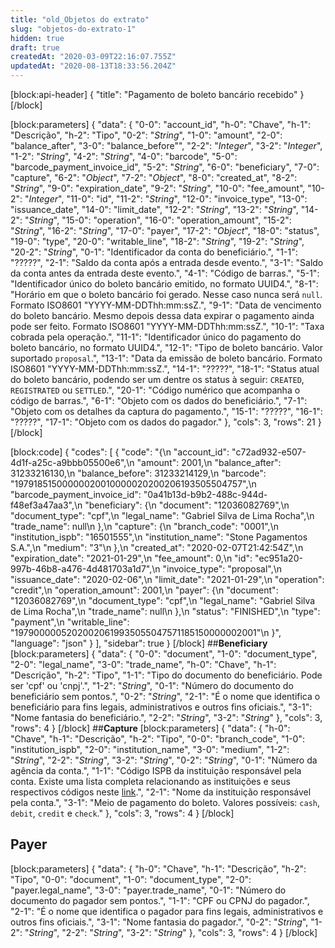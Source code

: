 ```yaml
---
title: "old_Objetos do extrato"
slug: "objetos-do-extrato-1"
hidden: true
draft: true
createdAt: "2020-03-09T22:16:07.755Z"
updatedAt: "2020-08-13T18:33:56.204Z"
---
```

[block:api-header]
{
  "title": "Pagamento de boleto bancário recebido"
}
[/block]

[block:parameters]
{
  "data": {
    "0-0": "account_id",
    "h-0": "Chave",
    "h-1": "Descrição",
    "h-2": "Tipo",
    "0-2": "*String*",
    "1-0": "amount",
    "2-0": "balance_after",
    "3-0": "balance_before\"",
    "2-2": "*Integer*",
    "3-2": "*Integer*",
    "1-2": "*String*",
    "4-2": "*String*",
    "4-0": "barcode",
    "5-0": "barcode_payment_invoice_id",
    "5-2": "*String*",
    "6-0": "beneficiary",
    "7-0": "capture",
    "6-2": "*Object*",
    "7-2": "*Object*",
    "8-0": "created_at",
    "8-2": "*String*",
    "9-0": "expiration_date",
    "9-2": "*String*",
    "10-0": "fee_amount",
    "10-2": "*Integer*",
    "11-0": "id",
    "11-2": "*String*",
    "12-0": "invoice_type",
    "13-0": "issuance_date",
    "14-0": "limit_date",
    "12-2": "*String*",
    "13-2": "*String*",
    "14-2": "*String*",
    "15-0": "operation",
    "16-0": "operation_amount",
    "15-2": "*String*",
    "16-2": "*String*",
    "17-0": "payer",
    "17-2": "*Object*",
    "18-0": "status",
    "19-0": "type",
    "20-0": "writable_line",
    "18-2": "*String*",
    "19-2": "*String*",
    "20-2": "*String*",
    "0-1": "Identificador da conta do beneficiário.",
    "1-1": "?????",
    "2-1": "Saldo da conta após a entrada desde evento.",
    "3-1": "Saldo da conta antes da entrada deste evento.",
    "4-1": "Código de barras.",
    "5-1": "Identificador único do boleto bancário emitido, no formato UUID4.",
    "8-1": "Horário em que o boleto bancário foi gerado. Nesse caso nunca será `null`. Formato ISO8601 \"YYYY-MM-DDThh:mm:ssZ.",
    "9-1": "Data de vencimento do boleto bancário. Mesmo depois dessa data expirar o pagamento ainda pode ser feito. Formato ISO8601 \"YYYY-MM-DDThh:mm:ssZ.",
    "10-1": "Taxa cobrada pela operação.",
    "11-1": "Identificador único do pagamento do boleto bancário, no formato UUID4.",
    "12-1": "Tipo de boleto bancário. Valor suportado `proposal`.",
    "13-1": "Data da emissão de boleto bancário. Formato ISO8601 \"YYYY-MM-DDThh:mm:ssZ.",
    "14-1": "?????",
    "18-1": "Status atual do boleto bancário, podendo ser um dentre os status à seguir: `CREATED`, `REGISTRATED` ou `SETTLED`.",
    "20-1": "Código numérico que acompanha o código de barras.",
    "6-1": "Objeto com os dados do beneficiário.",
    "7-1": "Objeto com os detalhes da captura do pagamento.",
    "15-1": "?????",
    "16-1": "?????",
    "17-1": "Objeto com os dados do pagador."
  },
  "cols": 3,
  "rows": 21
}
[/block]

[block:code]
{
  "codes": [
    {
      "code": "{\n      \"account_id\": \"c72ad932-e507-4d1f-a25c-a9bbb05500e6\",\n      \"amount\": 2001,\n      \"balance_after\": 31233216130,\n      \"balance_before\": 31233214129,\n      \"barcode\": \"19791851500000020010000020200206193505504757\",\n      \"barcode_payment_invoice_id\": \"0a41b13d-b9b2-488c-944d-f48ef3a47aa3\",\n      \"beneficiary\": {\n        \"document\": \"12036082769\",\n        \"document_type\": \"cpf\",\n        \"legal_name\": \"Gabriel Silva de Lima Rocha\",\n        \"trade_name\": null\n      },\n      \"capture\": {\n        \"branch_code\": \"0001\",\n        \"institution_ispb\": \"16501555\",\n        \"institution_name\": \"Stone Pagamentos S.A.\",\n        \"medium\": \"3\"\n      },\n      \"created_at\": \"2020-02-07T21:42:54Z\",\n      \"expiration_date\": \"2021-01-29\",\n      \"fee_amount\": 0,\n      \"id\": \"ec951a20-997b-46b8-a476-4d481703a1d7\",\n      \"invoice_type\": \"proposal\",\n      \"issuance_date\": \"2020-02-06\",\n      \"limit_date\": \"2021-01-29\",\n      \"operation\": \"credit\",\n      \"operation_amount\": 2001,\n      \"payer\": {\n        \"document\": \"12036082769\",\n        \"document_type\": \"cpf\",\n        \"legal_name\": \"Gabriel Silva de Lima Rocha\",\n        \"trade_name\": null\n      },\n      \"status\": \"FINISHED\",\n      \"type\": \"payment\",\n      \"writable_line\": \"19790000052020020619935055047571185150000002001\"\n    }",
      "language": "json"
    }
  ],
  "sidebar": true
}
[/block]
##**Beneficiary**
[block:parameters]
{
  "data": {
    "0-0": "document",
    "1-0": "document_type",
    "2-0": "legal_name",
    "3-0": "trade_name",
    "h-0": "Chave",
    "h-1": "Descrição",
    "h-2": "Tipo",
    "1-1": "Tipo do documento do beneficiário. Pode ser 'cpf' ou 'cnpj'.",
    "1-2": "*String*",
    "0-1": "Número do documento do beneficiário sem pontos.",
    "0-2": "*String*",
    "2-1": "É o nome que identifica o beneficiário para fins legais, administrativos e outros fins oficiais.",
    "3-1": "Nome fantasia do beneficiário.",
    "2-2": "*String*",
    "3-2": "*String*"
  },
  "cols": 3,
  "rows": 4
}
[/block]
##**Capture**
[block:parameters]
{
  "data": {
    "h-0": "Chave",
    "h-1": "Descrição",
    "h-2": "Tipo",
    "0-0": "branch_code",
    "1-0": "institution_ispb",
    "2-0": "institution_name",
    "3-0": "medium",
    "1-2": "*String*",
    "2-2": "*String*",
    "3-2": "*String*",
    "0-2": "*String*",
    "0-1": "Número da agência da conta.",
    "1-1": "Código ISPB da instituição responsável pela conta. Existe uma lista completa relacionando as instituições e seus respectivos códigos neste [link](https://www.bcb.gov.br/pom/spb/estatistica/port/ASTR003.pdf).",
    "2-1": "Nome da instituição responsável pela conta.",
    "3-1": "Meio de pagamento do boleto. Valores possíveis: `cash`, `debit`, `credit` e `check`."
  },
  "cols": 3,
  "rows": 4
}
[/block]
## **Payer** 
[block:parameters]
{
  "data": {
    "h-0": "Chave",
    "h-1": "Descrição",
    "h-2": "Tipo",
    "0-0": "document",
    "1-0": "document_type",
    "2-0": "payer.legal_name",
    "3-0": "payer.trade_name",
    "0-1": "Número do documento do pagador sem pontos.",
    "1-1": "CPF ou CPNJ do pagador.",
    "2-1": "É o nome que identifica o pagador para fins legais, administrativos e outros fins oficiais.",
    "3-1": "Nome fantasia do pagador.",
    "0-2": "*String*",
    "1-2": "*String*",
    "2-2": "*String*",
    "3-2": "*String*"
  },
  "cols": 3,
  "rows": 4
}
[/block]
